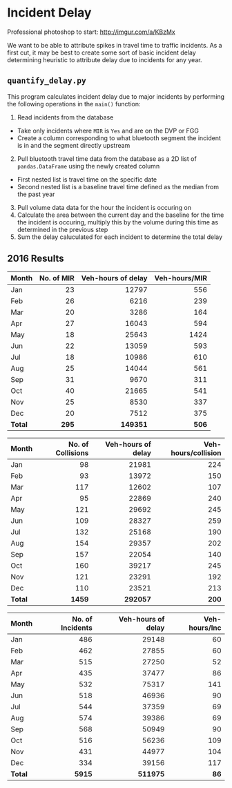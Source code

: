 # Incident Delay

Professional photoshop to start: http://imgur.com/a/KBzMx

We want to be able to attribute spikes in travel time to traffic incidents. As a first cut, it may be best to create some sort of basic incident delay determining heuristic to attribute delay due to incidents for any year. 

## `quantify_delay.py` 
This program calculates incident delay due to major incidents by performing the following operations in the `main()` function:
1. Read incidents from the database
  - Take only incidents where `MIR` is `Yes` and are on the DVP or FGG
  - Create a column corresponding to what bluetooth segment the incident is in and the segment directly upstream
2. Pull bluetooth travel time data from the database as a 2D list of `pandas.DataFrame` using the newly created column
  - First nested list is travel time on the specific date
  - Second nested list is a baseline travel time defined as the median from the past year
3. Pull volume data data for the hour the incident is occuring on
4. Calculate the area between the current day and the baseline for the time the incident is occuring, multiply this by the volume during this time as determined in the previous step
5. Sum the delay caluculated for each incident to determine the total delay

## 2016 Results

| Month | No. of MIR| Veh-hours of delay  | Veh-hours/MIR |
|---|---:|---:| ---:|
| Jan |23|12797|556|
| Feb |26|6216|239|
| Mar |20|3286|164|
| Apr |27|16043|594|
| May |18|25643|1424|
| Jun |22|13059|593|
| Jul |18|10986|610|
| Aug |25|14044|561|
| Sep |31|9670|311|
| Oct |40|21665|541|
| Nov |25|8530|337|
| Dec |20|7512|375|
|**Total**|**295**|**149351**|**506**|

| Month | No. of Collisions| Veh-hours of delay | Veh-hours/collision |
|---|---:|---:| ---:|
| Jan |98|21981|224|
| Feb |93|13972|150|
| Mar |117|12602|107|
| Apr |95|22869|240|
| May |121|29692|245|
| Jun |109|28327|259|
| Jul |132|25168|190|
| Aug |154|29357|202|
| Sep |157|22054|140|
| Oct |160|39217|245|
| Nov |121|23291|192|
| Dec |110|23521|213|
|**Total**|**1459**|**292057**|**200**|

| Month | No. of Incidents| Veh-hours of delay | Veh-hours/Inc |
|---|---:|---:| ---:|
| Jan |486|29148|60|
| Feb |462|27855|60|
| Mar |515|27250|52|
| Apr |435|37477|86|
| May |532|75317|141|
| Jun |518|46936|90|
| Jul |544|37359|69|
| Aug |574|39386|69|
| Sep |568|50949|90|
| Oct |516|56236|109|
| Nov |431|44977|104|
| Dec |334|39156|117|
|**Total**|**5915**|**511975**|**86**|

